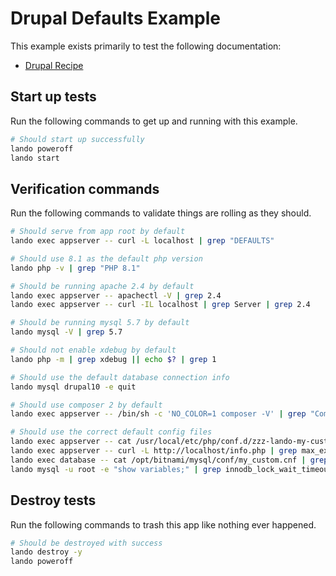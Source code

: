 # Drupal Defaults Example

This example exists primarily to test the following documentation:

* [Drupal Recipe](https://docs.lando.dev/drupal/config.html)

Start up tests
--------------

Run the following commands to get up and running with this example.

```bash
# Should start up successfully
lando poweroff
lando start
```

Verification commands
---------------------

Run the following commands to validate things are rolling as they should.

```bash
# Should serve from app root by default
lando exec appserver -- curl -L localhost | grep "DEFAULTS"

# Should use 8.1 as the default php version
lando php -v | grep "PHP 8.1"

# Should be running apache 2.4 by default
lando exec appserver -- apachectl -V | grep 2.4
lando exec appserver -- curl -IL localhost | grep Server | grep 2.4

# Should be running mysql 5.7 by default
lando mysql -V | grep 5.7

# Should not enable xdebug by default
lando php -m | grep xdebug || echo $? | grep 1

# Should use the default database connection info
lando mysql drupal10 -e quit

# Should use composer 2 by default
lando exec appserver -- /bin/sh -c 'NO_COLOR=1 composer -V' | grep "Composer version 2."

# Should use the correct default config files
lando exec appserver -- cat /usr/local/etc/php/conf.d/zzz-lando-my-custom.ini | grep "; LANDODRUPALPHPINI"
lando exec appserver -- curl -L http://localhost/info.php | grep max_execution_time | grep 91
lando exec database -- cat /opt/bitnami/mysql/conf/my_custom.cnf | grep "LANDODRUPALMYSQLCNF"
lando mysql -u root -e "show variables;" | grep innodb_lock_wait_timeout | grep 121
```

Destroy tests
-------------

Run the following commands to trash this app like nothing ever happened.

```bash
# Should be destroyed with success
lando destroy -y
lando poweroff
```
